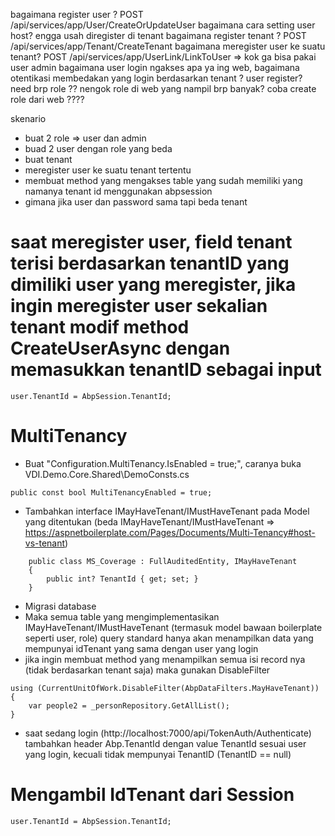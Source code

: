 bagaimana register user ? POST /api/services/app/User/CreateOrUpdateUser
bagaimana cara setting user host? engga usah diregister di tenant
bagaimana register tenant ? POST /api/services/app/Tenant/CreateTenant
bagaimana meregister user ke suatu tenant? POST /api/services/app/UserLink/LinkToUser => kok ga bisa pakai user admin
bagaimana user login ngakses apa ya ing web, bagaimana otentikasi membedakan yang login berdasarkan tenant ?
user register?
need brp role ??
nengok role di web yang nampil brp banyak?
coba create role dari web ????





skenario
- buat 2 role => user dan admin
- buad 2 user dengan role yang beda
- buat tenant
- meregister user ke suatu tenant tertentu
- membuat method yang mengakses table  yang sudah memiliki yang namanya tenant id menggunakan abpsession
- gimana jika user dan password sama tapi beda tenant





# saat meregister user, field tenant terisi berdasarkan tenantID yang dimiliki user yang meregister, jika ingin meregister user sekalian tenant modif method CreateUserAsync dengan memasukkan tenantID sebagai input
```
user.TenantId = AbpSession.TenantId;
```

# MultiTenancy
-  Buat "Configuration.MultiTenancy.IsEnabled = true;",  caranya  buka VDI.Demo.Core.Shared\DemoConsts.cs 
```
public const bool MultiTenancyEnabled = true;
``` 
- Tambahkan interface IMayHaveTenant/IMustHaveTenant pada Model yang ditentukan (beda IMayHaveTenant/IMustHaveTenant => https://aspnetboilerplate.com/Pages/Documents/Multi-Tenancy#host-vs-tenant)
```
	public class MS_Coverage : FullAuditedEntity, IMayHaveTenant
    {
        public int? TenantId { get; set; }
    }
```
- Migrasi database
- Maka semua table yang mengimplementasikan IMayHaveTenant/IMustHaveTenant (termasuk model bawaan boilerplate seperti user, role) query standard hanya akan menampilkan data yang mempunyai idTenant yang sama dengan user yang login
- jika ingin membuat method yang menampilkan semua isi record nya (tidak berdasarkan tenant saja) maka gunakan DisableFilter
```
using (CurrentUnitOfWork.DisableFilter(AbpDataFilters.MayHaveTenant))
{
	var people2 = _personRepository.GetAllList();                
}
```
- saat sedang login (http://localhost:7000/api/TokenAuth/Authenticate) tambahkan header Abp.TenantId dengan value TenantId sesuai user yang login, kecuali tidak mempunyai TenantID (TenantID == null)

# Mengambil IdTenant dari Session
```
user.TenantId = AbpSession.TenantId;
```


